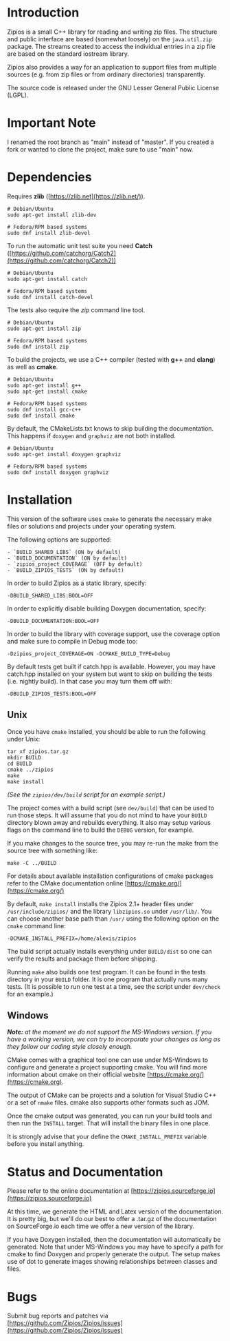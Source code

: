# Introduction

Zipios is a small C++ library for reading and writing zip files. The
structure and public interface are based (somewhat loosely) on the
`java.util.zip` package. The streams created to access the individual
entries in a zip file are based on the standard iostream library.

Zipios also provides a way for an application to support files from
multiple sources (e.g. from zip files or from ordinary directories)
transparently.

The source code is released under the GNU Lesser General Public
License (LGPL).


# Important Note

I renamed the root branch as "main" instead of "master". If you created
a fork or wanted to clone the project, make sure to use "main" now.


# Dependencies

Requires **zlib** ([https://zlib.net](https://zlib.net/)).

    # Debian/Ubuntu
    sudo apt-get install zlib-dev

    # Fedora/RPM based systems
    sudo dnf install zlib-devel

To run the automatic unit test suite you need **Catch**
([https://github.com/catchorg/Catch2](https://github.com/catchorg/Catch2))

    # Debian/Ubuntu
    sudo apt-get install catch

    # Fedora/RPM based systems
    sudo dnf install catch-devel

The tests also require the *zip* command line tool.

    # Debian/Ubuntu
    sudo apt-get install zip

    # Fedora/RPM based systems
    sudo dnf install zip

To build the projects, we use a C++ compiler (tested with **g++** and
**clang**) as well as **cmake**.

    # Debian/Ubuntu
    sudo apt-get install g++
    sudo apt-get install cmake

    # Fedora/RPM based systems
    sudo dnf install gcc-c++
    sudo dnf install cmake

By default, the CMakeLists.txt knows to skip building the documentation.
This happens if `doxygen` and `graphviz` are not both installed.

    # Debian/Ubuntu
    sudo apt-get install doxygen graphviz

    # Fedora/RPM based systems
    sudo dnf install doxygen graphviz


# Installation

This version of the software uses `cmake` to generate the necessary make
files or solutions and projects under your operating system.

The following options are supported:

    - `BUILD_SHARED_LIBS` (ON by default)
    - `BUILD_DOCUMENTATION` (ON by default)
    - `zipios_project_COVERAGE` (OFF by default)
    - `BUILD_ZIPIOS_TESTS` (ON by default)

In order to build Zipios as a static library, specify:

    -DBUILD_SHARED_LIBS:BOOL=OFF

In order to explicitly disable building Doxygen documentation, specify:

    -DBUILD_DOCUMENTATION:BOOL=OFF

In order to build the library with coverage support, use the coverage
option and make sure to compile in Debug mode too:

    -Dzipios_project_COVERAGE=ON -DCMAKE_BUILD_TYPE=Debug

By default tests get built if catch.hpp is available. However, you may
have catch.hpp installed on your system but want to skip on building
the tests (i.e. nightly build). In that case you may turn them off with:

    -DBUILD_ZIPIOS_TESTS:BOOL=OFF


## Unix

Once you have `cmake` installed, you should be able to run the following
under Unix:

    tar xf zipios.tar.gz
    mkdir BUILD
    cd BUILD
    cmake ../zipios
    make
    make install

_(See the `zipios/dev/build` script for an example script.)_

The project comes with a build script (see `dev/build`) that can be used
to run those steps. It will assume that you do not mind to have your `BUILD`
directory blown away and rebuilds everything. It also may setup various
flags on the command line to build the `DEBUG` version, for example.

If you make changes to the source tree, you may re-run the make from the
source tree with something like:

    make -C ../BUILD

For details about available installation configurations of cmake packages
refer to the CMake documentation online
[https://cmake.org/](https://cmake.org/)

By default, `make install` installs the Zipios 2.1+ header files under
`/usr/include/zipios/` and the library `libzipios.so` under `/usr/lib/`.
You can choose another base path than `/usr/` using the following option
on the `cmake` command line:

    -DCMAKE_INSTALL_PREFIX=/home/alexis/zipios

The build script actually installs everything under `BUILD/dist` so one
can verify the results and package them before shipping.

Running `make` also builds one test program. It can be found in the tests
directory in your `BUILD` folder. It is one program that actually runs
many tests. (It is possible to run one test at a time, see the script
under `dev/check` for an example.)


## Windows

_**Note:** at the moment we do not support the MS-Windows version.
If you have a working version, we can try to incorporate your changes
as long as they follow our coding style closely enough._

CMake comes with a graphical tool one can use under MS-Windows to
configure and generate a project supporting cmake. You will find more
information about cmake on their official website
[https://cmake.org/](https://cmake.org).

The output of CMake can be projects and a solution for Visual Studio C++
or a set of `nmake` files. cmake also supports other formats such as JOM.

Once the cmake output was generated, you can run your build tools and
then run the `INSTALL` target. That will install the binary files in
one place.

It is strongly advise that your define the `CMAKE_INSTALL_PREFIX`
variable before you install anything.


# Status and Documentation

Please refer to the online documentation at
[https://zipios.sourceforge.io](https://zipios.sourceforge.io)

At this time, we generate the HTML and Latex version of the documentation.
It is pretty big, but we'll do our best to offer a .tar.gz of the
documentation on SourceForge.io each time we offer a new version of
the library.

If you have Doxygen installed, then the documentation will automatically
be generated. Note that under MS-Windows you may have to specify a
path for cmake to find Doxygen and properly generate the output. The
setup makes use of dot to generate images showing relationships between
classes and files.


# Bugs

Submit bug reports and patches via
[https://github.com/Zipios/Zipios/issues](https://github.com/Zipios/Zipios/issues)
